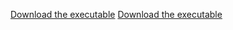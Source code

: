 [Download the executable](./bin/Debug/gtfoSelector.exe)
[Download the executable](https://github.com/InquisitorGERXC/gtfoMapSelector/releases/download/v1.0/gtfoSelector.exe)
